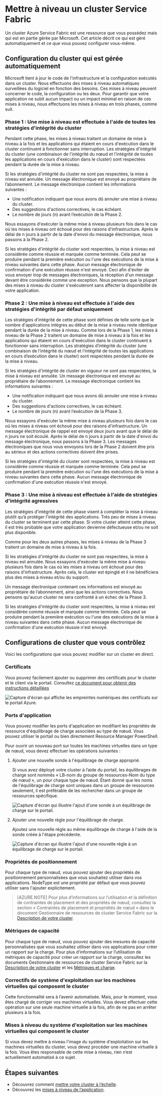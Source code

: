 <properties
   pageTitle="Mise à niveau d'un cluster Service Fabric | Microsoft Azure"
   description="Mettez à niveau le code et/ou la configuration Service Fabric qui exécute un cluster Service Fabric, y compris la mise à niveau de certificat, l'ajout de ports d'application, les correctifs de système d'exploitation, etc. À quoi vous attendre lors de l'exécution des mises à niveau ?"
   services="service-fabric"
   documentationCenter=".net"
   authors="ChackDan"
   manager="timlt"
   editor=""/>

<tags
   ms.service="service-fabric"
   ms.devlang="dotnet"
   ms.topic="article"
   ms.tgt_pltfrm="na"
   ms.workload="na"
   ms.date="09/13/2016"
   ms.author="chackdan"/>


# Mettre à niveau un cluster Service Fabric

Un cluster Azure Service Fabric est une ressource que vous possédez mais qui est en partie gérée par Microsoft. Cet article décrit ce qui est géré automatiquement et ce que vous pouvez configurer vous-même.

## Configuration du cluster qui est gérée automatiquement

Microsoft tient à jour le code de l'infrastructure et la configuration exécutés dans un cluster. Nous effectuons des mises à niveau automatiques surveillées du logiciel en fonction des besoins. Ces mises à niveau peuvent concerner le code, la configuration ou les deux. Pour garantir que votre application ne subit aucun impact ou un impact minimal en raison de ces mises à niveau, nous effectuons les mises à niveau en trois phases, comme suit.

### Phase 1 : Une mise à niveau est effectuée à l'aide de toutes les stratégies d'intégrité du cluster

Pendant cette phase, les mises à niveau traitent un domaine de mise à niveau à la fois et les applications qui étaient en cours d'exécution dans le cluster continuent à fonctionner sans interruption. Les stratégies d'intégrité du cluster (une combinaison de l'intégrité du nœud et l'intégrité de toutes les applications en cours d'exécution dans le cluster) sont respectées pendant la durée de la mise à niveau.

Si les stratégies d'intégrité du cluster ne sont pas respectées, la mise à niveau est annulée. Un message électronique est envoyé au propriétaire de l’abonnement. Le message électronique contient les informations suivantes :

- Une notification indiquant que nous avons dû annuler une mise à niveau du cluster.
- Des suggestions d'actions correctives, le cas échéant.
- Le nombre de jours (n) avant l’exécution de la Phase 2.

Nous essayons d'exécuter la même mise à niveau plusieurs fois dans le cas où les mises à niveau ont échoué pour des raisons d'infrastructure. Après le délai de n jours à partir de la date d'envoi du message électronique, nous passons à la Phase 2.

Si les stratégies d'intégrité du cluster sont respectées, la mise à niveau est considérée comme réussie et marquée comme terminée. Cela peut se produire pendant la première exécution ou l'une des exécutions de la mise à niveau suivantes dans cette phase. Aucun message électronique de confirmation d'une exécution réussie n'est envoyé. Ceci afin d'éviter de vous envoyer trop de messages électroniques, la réception d'un message devant être considérée comme une exception. Nous pensons que la plupart des mises à niveau du cluster s'exécuteront sans affecter la disponibilité de votre application.

### Phase 2 : Une mise à niveau est effectuée à l'aide des stratégies d'intégrité par défaut uniquement

Les stratégies d'intégrité de cette phase sont définies de telle sorte que le nombre d'applications intègres au début de la mise à niveau reste identique pendant la durée de la mise à niveau. Comme lors de la Phase 1, les mises à niveau de la Phase 2 traitent un domaine de mise à niveau à la fois et les applications qui étaient en cours d'exécution dans le cluster continuent à fonctionner sans interruption. Les stratégies d’intégrité du cluster (une combinaison de l’intégrité du nœud et l’intégrité de toutes les applications en cours d’exécution dans le cluster) sont respectées pendant la durée de la mise à niveau.

Si les stratégies d'intégrité de cluster en vigueur ne sont pas respectées, la mise à niveau est annulée. Un message électronique est envoyé au propriétaire de l’abonnement. Le message électronique contient les informations suivantes :

- Une notification indiquant que nous avons dû annuler une mise à niveau du cluster.
- Des suggestions d'actions correctives, le cas échéant.
- Le nombre de jours (n) avant l’exécution de la Phase 3.

Nous essayons d'exécuter la même mise à niveau plusieurs fois dans le cas où les mises à niveau ont échoué pour des raisons d'infrastructure. Un message électronique de rappel est envoyé deux jours avant que le délai de n jours ne soit écoulé. Après le délai de n jours à partir de la date d'envoi du message électronique, nous passons à la Phase 3. Les messages électroniques que nous vous envoyons lors de la Phase 2 doivent être pris au sérieux et des actions correctives doivent être prises.

Si les stratégies d'intégrité du cluster sont respectées, la mise à niveau est considérée comme réussie et marquée comme terminée. Cela peut se produire pendant la première exécution ou l'une des exécutions de la mise à niveau suivantes dans cette phase. Aucun message électronique de confirmation d'une exécution réussie n'est envoyé.

### Phase 3 : Une mise à niveau est effectuée à l'aide de stratégies d'intégrité agressives

Les stratégies d'intégrité de cette phase visent à compléter la mise à niveau plutôt qu’à protéger l'intégrité des applications. Très peu de mises à niveau du cluster se terminent par cette phase. Si votre cluster atteint cette phase, il est très probable que votre application devienne défectueuse et/ou ne soit plus disponible.

Comme pour les deux autres phases, les mises à niveau de la Phase 3 traitent un domaine de mise à niveau à la fois.

Si les stratégies d'intégrité du cluster ne sont pas respectées, la mise à niveau est annulée. Nous essayons d'exécuter la même mise à niveau plusieurs fois dans le cas où les mises à niveau ont échoué pour des raisons d'infrastructure. Après cela, le cluster est épinglé et il ne bénéficiera plus des mises à niveau et/ou du support.

Un message électronique contenant ces informations est envoyé au propriétaire de l’abonnement, ainsi que les actions correctives. Nous pensons qu'aucun cluster ne sera confronté à un échec de la Phase 3.

Si les stratégies d'intégrité du cluster sont respectées, la mise à niveau est considérée comme réussie et marquée comme terminée. Cela peut se produire pendant la première exécution ou l'une des exécutions de la mise à niveau suivantes dans cette phase. Aucun message électronique de confirmation d'une exécution réussie n'est envoyé.

## Configurations de cluster que vous contrôlez

Voici les configurations que vous pouvez modifier sur un cluster en direct.

### Certificats

Vous pouvez facilement ajouter ou supprimer des certificats pour le cluster et le client via le portail. Consultez [ce document pour obtenir des instructions détaillées](service-fabric-cluster-security-update-certs-azure.md)

![Capture d'écran qui affiche les empreintes numériques des certificats sur le portail Azure.][CertificateUpgrade]


### Ports d'application

Vous pouvez modifier les ports d'application en modifiant les propriétés de ressource d'équilibrage de charge associées au type de nœud. Vous pouvez utiliser le portail ou bien directement Resource Manager PowerShell.

Pour ouvrir un nouveau port sur toutes les machines virtuelles dans un type de nœud, vous devez effectuer les opérations suivantes :

1. Ajouter une nouvelle sonde à l'équilibrage de charge approprié.

    Si vous avez déployé votre cluster à l’aide du portail, les équilibrages de charge sont nommés « LB-nom du groupe de ressources-Nom du type de nœud », un pour chaque type de nœud. Étant donné que les noms de l'équilibrage de charge sont uniques dans un groupe de ressources seulement, il est préférable de les rechercher dans un groupe de ressources spécifique.

    ![Capture d'écran qui illustre l'ajout d'une sonde à un équilibrage de charge sur le portail.][AddingProbes]

2. Ajouter une nouvelle règle pour l'équilibrage de charge.

    Ajoutez une nouvelle règle au même équilibrage de charge à l'aide de la sonde créée à l'étape précédente.

    ![Capture d'écran qui illustre l'ajout d'une nouvelle règle à un équilibrage de charge sur le portail.][AddingLBRules]


### Propriétés de positionnement

Pour chaque type de nœud, vous pouvez ajouter des propriétés de positionnement personnalisées que vous souhaitez utiliser dans vos applications. NodeType est une propriété par défaut que vous pouvez utiliser sans l'ajouter explicitement.

>[AZURE.NOTE] Pour plus d’informations sur l’utilisation et la définition de contraintes de placement et des propriétés de nœud, consultez la section « Contraintes de placement et propriétés de nœud » dans le document Gestionnaire de ressources de cluster Service Fabric sur la [Description de votre cluster](service-fabric-cluster-resource-manager-cluster-description.md).

### Métriques de capacité

Pour chaque type de nœud, vous pouvez ajouter des mesures de capacité personnalisées que vous souhaitez utiliser dans vos applications pour créer un rapport sur la charge. Pour plus d’informations sur l’utilisation de métriques de capacité pour créer un rapport sur la charge, consultez les documents Gestionnaire de ressources de cluster Service Fabric sur la [Description de votre cluster](service-fabric-cluster-resource-manager-cluster-description.md) et les [Métriques et charge](service-fabric-cluster-resource-manager-metrics.md).

### Correctifs de système d'exploitation sur les machines virtuelles qui composent le cluster

Cette fonctionnalité sera à l’avenir automatisée. Mais, pour le moment, vous êtes chargé de corriger vos machines virtuelles. Vous devez effectuer cette opération sur une seule machine virtuelle à la fois, afin de ne pas en arrêter plusieurs à la fois.

### Mises à niveau du système d'exploitation sur les machines virtuelles qui composent le cluster

Si vous devez mettre à niveau l'image du système d'exploitation sur les machines virtuelles du cluster, vous devez procéder une machine virtuelle à la fois. Vous êtes responsable de cette mise à niveau, rien n’est actuellement automatisé à ce sujet.

## Étapes suivantes

- Découvrez comment [mettre votre cluster à l’échelle](service-fabric-cluster-scale-up-down.md).
- Découvrez les [mises à niveau de l’application](service-fabric-application-upgrade.md).

<!--Image references-->
[CertificateUpgrade]: ./media/service-fabric-cluster-upgrade/CertificateUpgrade2.png
[AddingProbes]: ./media/service-fabric-cluster-upgrade/addingProbes2.PNG
[AddingLBRules]: ./media/service-fabric-cluster-upgrade/addingLBRules.png

<!---HONumber=AcomDC_0921_2016-->